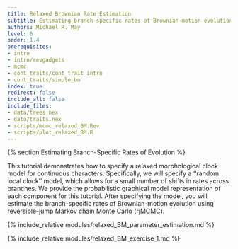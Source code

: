 ```yaml
---
title: Relaxed Brownian Rate Estimation
subtitle: Estimating branch-specific rates of Brownian-motion evolution
authors: Michael R. May
level: 6
order: 1.4
prerequisites:
- intro
- intro/revgadgets
- mcmc
- cont_traits/cont_trait_intro
- cont_traits/simple_bm
index: true
redirect: false
include_all: false
include_files:
- data/trees.nex
- data/traits.nex
- scripts/mcmc_relaxed_BM.Rev
- scripts/plot_relaxed_BM.R
---
```


{% section Estimating Branch-Specific Rates of Evolution %}

This tutorial demonstrates how to specify a relaxed morphological clock model for continuous characters. Specifically, we will specify a ‘‘random local clock’’ model, which allows for a small number of shifts in rates across branches. We provide the probabilistic graphical model representation of each component for this tutorial. After specifying the model, you will estimate the branch-specific rates of Brownian-motion evolution using reversible-jump Markov chain Monte Carlo (rjMCMC).

{% include_relative modules/relaxed_BM_parameter_estimation.md %}

{% include_relative modules/relaxed_BM_exercise_1.md %}
